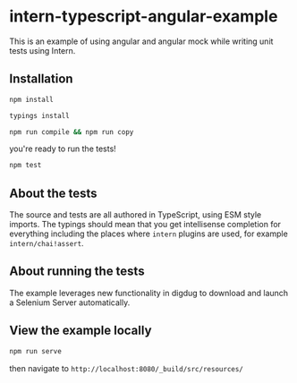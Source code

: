 # intern-typescript-angular-example

This is an example of using angular and angular mock while writing unit tests using Intern.

## Installation

```bash
npm install
```

```bash
typings install
```

```bash
npm run compile && npm run copy
```

you're ready to run the tests!

```bash
npm test
```

## About the tests

The source and tests are all authored in TypeScript, using ESM style imports. The typings should mean that you get intellisense completion for everything including the places where `intern` plugins are used, for example `intern/chai!assert`.

## About running the tests

The example leverages new functionality in digdug to download and launch a Selenium Server automatically.

## View the example locally

```bash
npm run serve
```

then navigate to `http://localhost:8080/_build/src/resources/`

